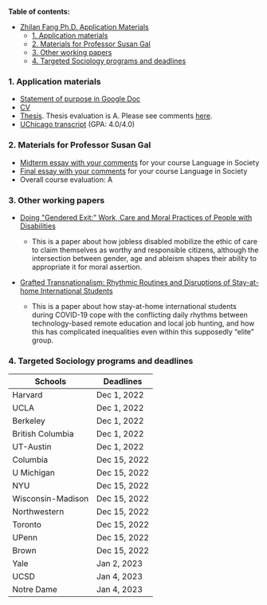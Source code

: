 **Table of contents:**
- [Zhilan Fang Ph.D. Application Materials](#zhilan-fang-phd-application-materials)
    - [1. Application materials](#1-application-materials)
    - [2. Materials for Professor Susan Gal](#2-materials-for-professor-susan-gal)
    - [3. Other working papers](#3-other-working-papers)
    - [4. Targeted Sociology programs and deadlines](#4-targeted-sociology-programs-and-deadlines)


### 1. Application materials
* [Statement of purpose in Google Doc](https://docs.google.com/document/d/1OLD44HZa6novmWQJ4ovnnrtkapOrDvUyUHUqOowUiTA/edit)
* [CV](../Data/ZhilanFang_CV_Oct2022.pdf)
* [Thesis](../Data/ZhilanFang_final_thesis.pdf). Thesis evaluation is A. Please see comments [here](../Data/ZhilanFang_thesisevaluation.pdf).
* [UChicago transcript](../Data/Transcript_ZhilanFang.pdf) (GPA: 4.0/4.0)

### 2. Materials for Professor Susan Gal
* [Midterm essay with your comments](../Data/ZhilanFAng_Midterm%20Essay.docx) for your course Language in Society
* [Final essay with your comments](../Data/ZhilanFang_FinalEssay.docx) for your course Language in Society
* Overall course evaluation: A

### 3. Other working papers
* [Doing "Gendered Exit:" Work, Care and Moral Practices of People with Disabilities](../Data/MG_manuscript.pdf)
  * This is a paper about how jobless disabled mobilize the ethic of care to claim themselves as worthy and responsible citizens, although the intersection between gender, age and ableism shapes their ability to appropriate it for moral assertion.

* [Grafted Transnationalism: Rhythmic Routines and Disruptions of Stay-at-home International Students](../Data/grafted_transnationalism.pdf)
  * This is a paper about how stay-at-home international students during COVID-19 cope with the conflicting daily rhythms between technology-based remote education and local job hunting, and how this has complicated inequalities even within this supposedly “elite” group.

### 4. Targeted Sociology programs and deadlines

| Schools | Deadlines |
| ------------ | -----------|
| Harvard | Dec 1, 2022 |
| UCLA | Dec 1, 2022 |
| Berkeley | Dec 1, 2022 |
| British Columbia | Dec 1, 2022 |
| UT-Austin | Dec 1, 2022 |
| Columbia | Dec 15, 2022 |
| U Michigan | Dec 15, 2022 |
| NYU | Dec 15, 2022 |
| Wisconsin-Madison | Dec 15, 2022 |
| Northwestern | Dec 15, 2022 |
| Toronto | Dec 15, 2022 |
| UPenn | Dec 15, 2022 |
| Brown | Dec 15, 2022 |
| Yale | Jan 2, 2023 |
| UCSD | Jan 4, 2023 |
| Notre Dame | Jan 4, 2023 |

